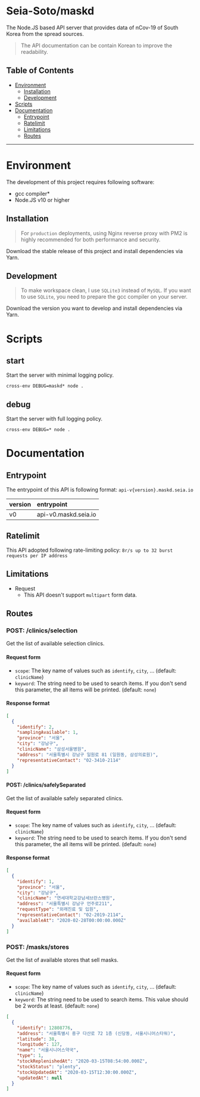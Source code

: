# Seia-Soto/maskd

The Node.JS based API server that provides data of nCov-19 of South Korea from the spread sources.

> The API documentation can be contain Korean to improve the readability.

## Table of Contents

- [Environment](#environment)
  - [Installation](#installation)
  - [Development](#development)
- [Scripts](#scripts)
- [Documentation](#documentation)
  - [Entrypoint](#entrypoint)
  - [Ratelimit](#ratelimit)
  - [Limitations](#limitations)
  - [Routes](#routes)

----

# Environment

The development of this project requires following software:

- gcc compiler*
- Node.JS v10 or higher

## Installation

> For `production` deployments, using Nginx reverse proxy with PM2 is highly recommended for both performance and security.

Download the stable release of this project and install dependencies via Yarn.

## Development

> To make workspace clean, I use `SQLite3` instead of `MySQL`.
> If you want to use `SQLite`, you need to prepare the gcc compiler on your server.

Download the version you want to develop and install dependencies via Yarn.

# Scripts

## start

Start the server with minimal logging policy.

```
cross-env DEBUG=maskd* node .
```

## debug

Start the server with full logging policy.

```
cross-env DEBUG=* node .
```

# Documentation

## Entrypoint

The entrypoint of this API is following format: `api-v{version}.maskd.seia.io`

| version | entrypoint |
| :------------- | :------------- |
| v0 | api-v0.maskd.seia.io |

## Ratelimit

This API adopted following rate-limiting policy: `8r/s up to 32 burst requests per IP address`

## Limitations

- Request
  - This API doesn't support `multipart` form data.

## Routes

### POST: /clinics/selection

Get the list of available selection clinics.

#### Request form

- `scope`: The key name of values such as `identify`, `city`, ... (default: `clinicName`)
- `keyword`: The string need to be used to search items. If you don't send this parameter, the all items will be printed. (default: `none`)

#### Response format

```json
[
  {
    "identify": 2,
    "samplingAvailable": 1,
    "province": "서울",
    "city": "강남구",
    "clinicName": "삼성서울병원",
    "address": "서울특별시 강남구 일원로 81 (일원동, 삼성의료원)",
    "representativeContact": "02-3410-2114"
  }
]
```

#### POST: /clinics/safelySeparated

Get the list of available safely separated clinics.

#### Request form

- `scope`: The key name of values such as `identify`, `city`, ... (default: `clinicName`)
- `keyword`: The string need to be used to search items. If you don't send this parameter, the all items will be printed. (default: `none`)

#### Response format

```json
[
  {
    "identify": 1,
    "province": "서울",
    "city": "강남구",
    "clinicName": "연세대학교강남세브란스병원",
    "address": "서울특별시 강남구 언주로211",
    "requestType": "외래진료 및 입원",
    "representativeContact": "02-2019-2114",
    "availableAt": "2020-02-28T00:00:00.000Z"
  }
]
```

### POST: /masks/stores

Get the list of available stores that sell masks.

#### Request form

- `scope`: The key name of values such as `identify`, `city`, ... (default: `clinicName`)
- `keyword`: The string need to be used to search items. This value should be 2 words at least. (default: `none`)

```json
[
  {
    "identify": 12808776,
    "address": "서울특별시 중구 다산로 72 1층 (신당동, 서울시니어스타워)",
    "latitude": 38,
    "longitude": 127,
    "name": "서울시니어스약국",
    "type": 1,
    "stockReplenishedAt": "2020-03-15T08:54:00.000Z",
    "stockStatus": "plenty",
    "stockUpdatedAt": "2020-03-15T12:30:00.000Z",
    "updatedAt": null
  }
]
```
